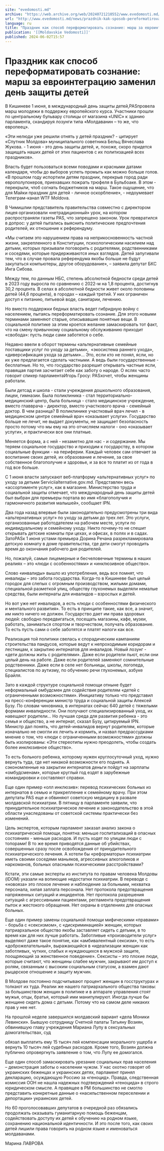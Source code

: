 ```yaml
---
site: "evedomosti.md"
archive: "https://web.archive.org/web/20240721210552/www.evedomosti.md/news/prazdnik-kak-sposob-pereformatirovat-soznanie-marsh-za-evroi"
url: "http://www.evedomosti.md/news/prazdnik-kak-sposob-pereformatirovat-soznanie-marsh-za-evroi"
language: ru
title: "Праздник как способ переформатировать сознание: марш за евроинтеграцию заменил день защиты детей"
publication: '[[Moldavskie Vedomosti]]'
published: 2024-06-02T15:57
---
```


# Праздник как способ переформатировать сознание: марш за евроинтеграцию заменил день защиты детей

В Кишиневе 1 июня, в международный день защиты детей,PASпровела марш молодежи в поддержку европейского курса. Участники прошли по центральному бульвару столицы от магазина «UNIC» к зданию парламента, скандируя лозунги типа «Молдаванин – то же, что европеец».

«Эти нелюди уже решили отнять у детей праздник? - цитирует «Спутник Молдова» муниципального советника Бельц Вячеслава Жукова. - 1 июня - это день защиты детей, и, похоже, скоро придется защищать наших детей от этих пациентов с их политизацией всех праздников».

Власть будет пользоваться всеми поводами и красными датами календаря, чтобы до выборов успеть промыть как можно больше голов. «В прошлом году испортили детям праздник, перекрыв город ради европолупокеров, приехавших пожрать трюфеля в Бульбоаке. В этом - перекрыли, чтоб согнать бюджетников на марш. Такое ощущение, что для Майки праздник для детей - личное оскорбление», - недоумевает Телеграм-канал WTF Мoldova.

В Чимишлии представитель правительства совместно с директором лицея организовали «нетрадиционный» урок, на котором распространяли газеты PAS, что запрещено законом. Урок превратился в допрос: у детей пытались выяснить политические предпочтения родителей, их отношение к референдуму.

«Мы считаем это нарушением права на неприкосновенность частной жизни, закрепленного в Конституции, психологическим насилием над детьми, которых призывали поговорить с родителями, родственниками и соседями, которые придерживаются иных взглядов. Детей запугивали тем, что в случае провала референдума якобы больше не будут закупаться компьютеры, другое оборудование», – заявила депутат БКС Инга Сибова.

Между тем, по данным НБС, степень абсолютной бедности среди детей в 2023 году выросла по сравнению с 2022-м на 1,8 процента, достигнув 30,2 процента. В селах в абсолютной бедности живет около половины детей (44,6 процента), в городах – каждый третий. У них ограничен доступ к питанию, питьевой воде, санитарии, лечению.

Но вместо поддержки бедных власть ведет гибридную войну с населением, пытаясь переформатировать сознание. Для этого новыми терминами заменяют старые, описывавшие понятные вещи. В социальной политике за этим кроется желание замаскировать тот факт, что на смену привычному социальному обслуживанию приходит «свобода»: пусть люди сами заботятся о себе.

Недавно ввели в оборот термины «альтернативные семейные поставщики услуг по уходу за детьми»,  «экосистема раннего ухода», «диверсификация ухода за детьми»… Это, если кто не понял, ясли, но их уже предлагается сделать частными. А ведь были государственные - бесплатные. Но то, что государство разрешит открывать частные ясли, правящая партия засчитает себе как заботу о народе. О яслях часто говорит спикер парламентаИгорь Гросу: PASхочет, чтобы женщины работали.

Были детсад и школа - стали учреждения дошкольного образования, лицеи, гимназии. Была поликлиника - стал территориально-медицинский центр, была больница - стало медицинское учреждение, вместо главврача - директор, вместо участкового врача - семейный доктор. В чем разница? В поликлинике участковый врач лечил - в медицинском центре семейный врач «оказывает услуги». Государство больше не лечит, не выдает документы, не защищает безопасность просто потому что мы ему на это отчисляем налоги - оно «оказывает услуги», и практически все они платные.

Меняется форма, а с ней - незаметно для нас - и содержание. Мы теряем социальное государство и приходим к государству, в котором социальные функции - на периферии. Каждый человек сам отвечает за воспитание своих детей, их образование и лечение, за свое собственное благополучие и здоровье, и за все то платит из от года в год все больше.

С 1 июня власти запускают веб-платформу «альтернативных услуг» по уходу за детьми Serviciialternative.gov.md. Представлен весь «ассортименте услуг», как в магазине. Министерство труда и социальной защиты отмечает, что международный день защиты детей был выбран для премьеры портала во имя «благополучия и гармоничного развития малышей», сообщает IPN.

Два года назад впервые были законодательно предусмотрены три вида «альтернативных услуг» по уходу за детьми до трех лет. Это услуги, организованные работодателем на рабочем месте, услуги по индивидуальному и семейному уходу. Никто почему-то не спешит открывать детские комнаты при цехах, и офисах, в полях и в садах. ЗатоPASк 1 июня устами премьера Дорина Речана разрекламировала детскую комнату в доме правительства, где дети смогут проводить время до окончания рабочего дня родителей.

Но, пожалуй, самые лицемерные и бесчеловечные термины в наших реалиях – это «люди с особенностями» и «инклюзивное общество».

Слово «инвалиды» вышло из употребления, ведь все помнят, что инвалиды – это забота государства. Когда-то в Кишиневе был целый городок для слепых с огромным производством, жилыми домами, специальной разметкой улиц, обществу глухонемых выделяли немалые средства, были интернаты для инвалидов – взрослых и детей.

Но вот уже нет инвалидов, а есть «люди с особенностями физического и ментального развития». То есть в принципе такие, как все, а значит, им никто ничего не должен. Государство дает им права здоровых людей: свободно передвигаться, посещать магазины, кафе, музеи, работать, заниматься спортом и творчеством, получать образование. То есть пусть сами о себе заботятся и платят налоги как все.

Реализация той политики свелась к спорадическим кампаниям строительства пандусов, которые ведут к непроходимым коридорам и лестницам, к закрытию интернатов для инвалидов. Новый лозунг - «дети должны жить с родителями». Даже если родители пьют, если они целый день на работе. Даже если родителей заменяют сомнительные родственники. Даже если в селе нет больницы, школы, логопеда, специалистов по аутизму, по обучению речи глухонемых, азбуке Брайля.

Зато в каждой структуре социальной помощи отныне будет неформальный омбудсмен для содействия родителям «детей с ограниченными возможностями». Инициативу только что представил на пресс-конференции министр труда и социальной защиты Алексей Бузу. По словам чиновника, в интернатах сейчас 640 детей с тяжелыми формами инвалидности. Они получают специализированный уход, их навещают родители… Но лучшая среда для развития ребенка - это семья и общество, а не интернат, сказал Бузу, цитируемый IPN. Министр дал понять, что детей-инвалидов вернут родителям, которые изначально не смогли их лечить и кормить, и назвал предрассудками мнение о том, что «люди с ограниченными возможностями» должны быть изолированы: «Эти стереотипы нужно преодолеть, чтобы создать более инклюзивное общество».

То есть больного ребенка, которому нужен круглосуточный уход, нужно вернуть туда, где нет никакой возможности его поднять. А сэкономленные на закрытии интернатов деньги пойдут на зарплаты «омбудсменам», которые круглый год ездят в зарубежные командировки и составляют справки.

Еще один пример «олл инклюзив»: перевод психических больных из интернатов в семью и прикрепление к семейному врачу. При этом депутаты PAS еще и обвиняют советскую медицину в развале молдавской психиатрии. В пятницу в парламенте заявили, что принудительное психиатрическое лечение и законодательство в этой области унаследованы от советской системы практически без изменений.

Цель экспертов, которым парламент заказал анализ закона о психиатрической помощи, понятна: меньше госпитализаций в опасных состояниях - меньше расходов. И пусть ходят по улицам люди с топорами! В то же время приводятся данные об убийствах, совершенных сразу после освобождения от принудительного психиатрического лечения. А хотели бы «реформаторы» психиатрии иметь своими соседями маньяков, агрессивных алкоголиков и наркоманов, больных опасными психическими расстройствами?

Кстати, эти самые эксперты из института по правам человека Молдовы (IDOM) указали на вопиющие недостатки психиатрии. В переводе с «новояза» это плохое лечение и наблюдение за больными, нехватка персонала, хилая заплата персонала. Нет протокола предотвращения напряженных ситуаций и инцидентов. Нет протокола разрешения ситуаций с агрессивными пациентами, регламента предотвращения пыток и жестокого обращения. Нет охраны в отделениях для опасных больных.

Еще один пример замены социальной помощи мифическими «правами» - борьба с «сексизмом», с «дискриминацией» женщин, которых патриархальное общество якобы заставляет сидеть с детьми, в то время как для них лучше работать. Заботливые «производители услуг» выделяют даже такое понятие, как «амбивалентный сексизм», то есть «доброжелательный», выражающийся в «идеализации женщин как заботливых, чутких, слабых и нуждающихся в мужской защите, поощряющий за женственное поведение». Сексисты – это плохие люди, которые считают, что женщины слабее мужчин, закрывают им доступ к ролям, связанным с высоким социальным статусом, а взамен дают рыцарское отношение и защиту мужчин.

В Молдове постоянно подсчитывают процент женщин в госструктурах и толкают их туда. Реалии же нашего патриархального общества таковы: за большинством женщин в политике и в аппарате управления стоят мужья, отцы, братья, который ими манипулируют. Иногда лучше бы женщине сидеть дома с детьми. Потому что на самом деле никаких прав у нее нет.

На прошлой неделе завершился молдавский вариант «дела Моники Левински». Бывшую сотрудницу Счетной палаты Татьяну Возиян, обвинившую главу учреждения Мариана Лупу в сексуальных домогательствах, суд

обязал выплатить ему 15 тысяч лей компенсации морального ущерба и вернуть 10 тысяч лей судебных расходов. Кроме того, Возиян должна публично опровергнуть заявление о том, что Лупу ее домогался.

Еще один способ замаскировать урезание социальных прав населения – демонстрация заботы о населении чужом. У нас охотно говорят об украинских беженцах и украинских детях, парламент принял декларацию, осуждающую Россию за «геноцид». Правда, следственная комиссия ООН не нашла надежных подтверждений «геноцида» в строго юридическом смысле. А правящее в РМ большинство не смогло представить конкретные данные о «насильственном переселении и депортации» украинских детей.

Но 60 проголосовавших депутатов в очередной раз обязались продолжать оказывать гуманитарную помощь беженцам, содействовать доступу их детей к обучению на родном языке, сохранению национальной идентичности. И это после того, как своих детей лишили права говорить на родном языке и именоваться молдаванами.

Марина ЛАВРОВА
